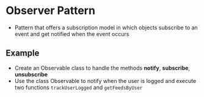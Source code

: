 # Observer Pattern

- Pattern that offers a subscription model in which objects subscribe to an event and get notified when the event occurs

## Example

- Create an Observable class to handle the methods **notify**, **subscribe**, **unsubscribe**
- Use the class Observable to notify when the user is logged and execute two functions `trackUserLogged` and `getFeedsByUser`